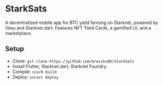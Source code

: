 # StarkSats
A decentralized mobile app for BTC yield farming on Starknet, powered by Vesu and Starknet.dart. Features NFT Yield Cards, a gamified UI, and a marketplace.

## Setup
- Clone: `git clone https://github.com/mrwicks00/StarkSats`
- Install Flutter, Starknet.dart, Starknet Foundry.
- Compile: `scarb build`
- Deploy: `sncast deploy`